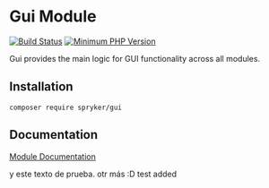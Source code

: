 # Gui Module
[![Build Status](https://travis-ci.org/spryker/gui.svg)](https://travis-ci.org/spryker/gui)
[![Minimum PHP Version](https://img.shields.io/badge/php-%3E%3D%207.3-8892BF.svg)](https://php.net/)

Gui provides the main logic for GUI functionality across all modules.

## Installation

```
composer require spryker/gui
```

## Documentation

[Module Documentation](https://academy.spryker.com/developing_with_spryker/module_guide/modules.html)

y este texto de prueba.
otr más :D
test added
